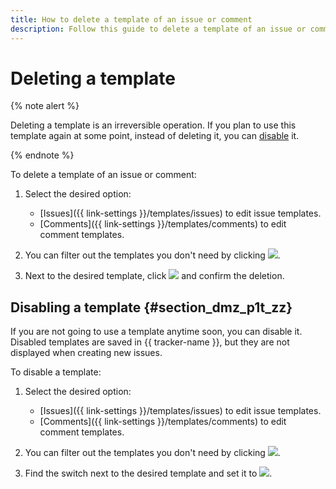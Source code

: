 ```yaml
---
title: How to delete a template of an issue or comment
description: Follow this guide to delete a template of an issue or comment.
---
```


# Deleting a template

{% note alert %}

Deleting a template is an irreversible operation. If you plan to use this template again at some point, instead of deleting it, you can [disable](#section_dmz_p1t_zz) it.

{% endnote %}

To delete a template of an issue or comment:

1. Select the desired option:
   - [Issues]({{ link-settings }}/templates/issues) to edit issue templates.
   - [Comments]({{ link-settings }}/templates/comments) to edit comment templates.

1. You can filter out the templates you don't need by clicking ![](../../_assets/tracker/queue-filter.png).

1. Next to the desired template, click ![](../../_assets/tracker/button-delete.png) and confirm the deletion.

## Disabling a template {#section_dmz_p1t_zz}

If you are not going to use a template anytime soon, you can disable it. Disabled templates are saved in {{ tracker-name }}, but they are not displayed when creating new issues.

To disable a template:

1. Select the desired option:
   - [Issues]({{ link-settings }}/templates/issues) to edit issue templates.
   - [Comments]({{ link-settings }}/templates/comments) to edit comment templates.

1. You can filter out the templates you don't need by clicking ![](../../_assets/tracker/queue-filter.png).

1. Find the switch next to the desired template and set it to ![](../../_assets/tracker/disabled-switch-2.png).



